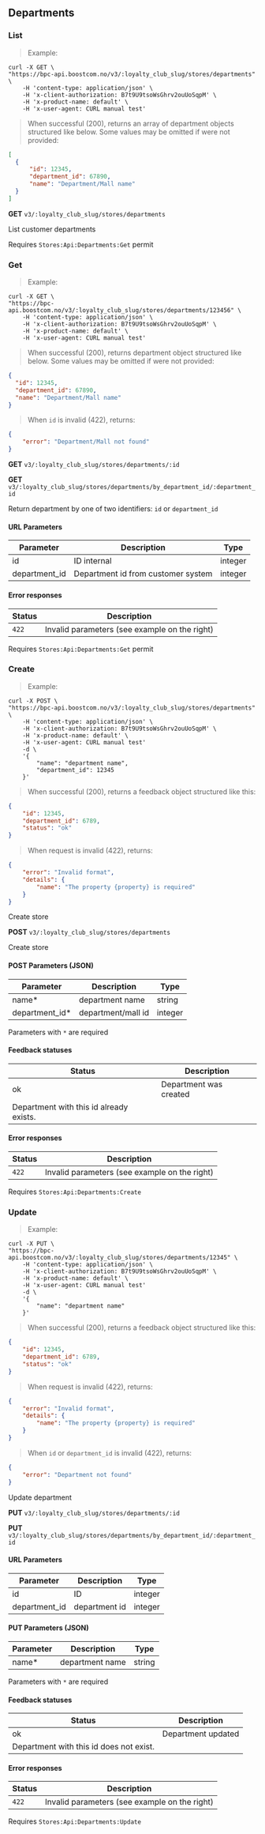 ##  Departments

### <a name="department-list"></a> List

> Example:

```shell
curl -X GET \
"https://bpc-api.boostcom.no/v3/:loyalty_club_slug/stores/departments" \
    -H 'content-type: application/json' \
    -H 'x-client-authorization: B7t9U9tsoWsGhrv2ouUoSqpM' \
    -H 'x-product-name: default' \
    -H 'x-user-agent: CURL manual test'
```

> When successful (200), returns an array of department objects structured like below. Some values may be omitted if were not provided:

```json
[
  {
      "id": 12345,
      "department_id": 67890,
      "name": "Department/Mall name"
  }
]
``` 

**GET** `v3/:loyalty_club_slug/stores/departments`

List customer departments

<aside class="notice">
Requires <code>Stores:Api:Departments:Get</code> permit
</aside> 

### <a name="department-get"></a> Get

> Example:

```shell
curl -X GET \
"https://bpc-api.boostcom.no/v3/:loyalty_club_slug/stores/departments/123456" \
    -H 'content-type: application/json' \
    -H 'x-client-authorization: B7t9U9tsoWsGhrv2ouUoSqpM' \
    -H 'x-product-name: default' \
    -H 'x-user-agent: CURL manual test'
```

> When successful (200), returns department object structured like below. Some values may be omitted if were not provided:

```json
{
  "id": 12345,
  "department_id": 67890,
  "name": "Department/Mall name"
}
``` 

> When `id` is invalid (422), returns:

```json
{
    "error": "Department/Mall not found"
}
``` 

**GET** `v3/:loyalty_club_slug/stores/departments/:id`

**GET** `v3/:loyalty_club_slug/stores/departments/by_department_id/:department_id`

Return department by one of two identifiers: `id` or `department_id`


#### URL Parameters

Parameter | Description | Type
--------- | ----------- | ------
id | ID internal | integer
department_id | Department id from customer system | integer

#### Error responses

Status | Description
--------- | ----------- 
`422` | Invalid parameters (see example on the right)

<aside class="notice">
Requires <code>Stores:Api:Departments:Get</code> permit
</aside>

### <a name="department-create"></a> Create

> Example:

```shell
curl -X POST \
"https://bpc-api.boostcom.no/v3/:loyalty_club_slug/stores/departments" \
    -H 'content-type: application/json' \
    -H 'x-client-authorization: B7t9U9tsoWsGhrv2ouUoSqpM' \
    -H 'x-product-name: default' \
    -H 'x-user-agent: CURL manual test'
    -d \
    '{
        "name": "department name",
        "department_id": 12345
    }'
```

> When successful (200), returns a feedback object structured like this:

```json
{
    "id": 12345,
    "department_id": 6789,
    "status": "ok"
}
```  

> When request is invalid (422), returns:

```json
{
    "error": "Invalid format",
    "details": {
        "name": "The property {property} is required"
    }
}
``` 

Create store

**POST** `v3/:loyalty_club_slug/stores/departments`

Create store

#### POST Parameters (JSON)

Parameter      | Description            | Type
-------------  | ---------------------- | ------
name*          | department name             | string
department_id* | department/mall id          | integer

Parameters with `*` are required

#### Feedback statuses

Status | Description
---- | ----
ok   | Department was created
Department with this id already exists. | 

#### Error responses

Status | Description
--------- | ----------- 
`422` | Invalid parameters (see example on the right)

<aside class="notice">
Requires <code>Stores:Api:Departments:Create</code>
</aside>

### <a name="department-update"></a> Update

> Example:

```shell
curl -X PUT \
"https://bpc-api.boostcom.no/v3/:loyalty_club_slug/stores/departments/12345" \
    -H 'content-type: application/json' \
    -H 'x-client-authorization: B7t9U9tsoWsGhrv2ouUoSqpM' \
    -H 'x-product-name: default' \
    -H 'x-user-agent: CURL manual test'
    -d \
    '{
        "name": "department name"
    }'
```

> When successful (200), returns a feedback object structured like this:

```json
{
    "id": 12345,
    "department_id": 6789,
    "status": "ok"
}
```  

> When request is invalid (422), returns:

```json
{
    "error": "Invalid format",
    "details": {
        "name": "The property {property} is required"
    }
}
``` 

> When `id` or `department_id` is invalid (422), returns:

```json
{
    "error": "Department not found"
}
``` 

Update department

**PUT** `v3/:loyalty_club_slug/stores/departments/:id`

**PUT** `v3/:loyalty_club_slug/stores/departments/by_department_id/:department_id`

#### URL Parameters

Parameter  | Description | Type
---------- | ----------- | ------
id         | ID          | integer
department_id   | department id    | integer

#### PUT Parameters (JSON)

Parameter     | Description            | Type
------------- | ---------------------- | ------
name*         | department name             | string

Parameters with `*` are required

#### Feedback statuses

Status | Description
------ | ----
ok     | Department updated
Department with this id does not exist. | 

#### Error responses

Status | Description
--------- | ----------- 
`422` | Invalid parameters (see example on the right)

<aside class="notice">
Requires <code>Stores:Api:Departments:Update</code>
</aside> 